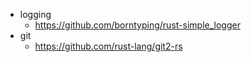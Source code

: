 - logging
	- https://github.com/borntyping/rust-simple_logger
- git
	- https://github.com/rust-lang/git2-rs